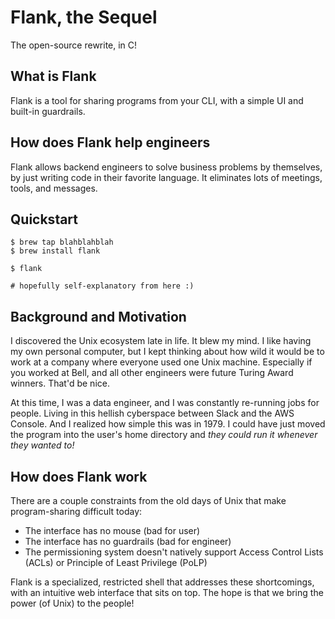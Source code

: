 # Flank, the Sequel

The open-source rewrite, in C!

## What is Flank

Flank is a tool for sharing programs from your CLI, with a simple UI and built-in guardrails.

## How does Flank help engineers

Flank allows backend engineers to solve business problems by themselves, by just writing code in their favorite language. It eliminates lots of meetings, tools, and messages.

## Quickstart

```
$ brew tap blahblahblah
$ brew install flank

$ flank 

# hopefully self-explanatory from here :)
```

## Background and Motivation

I discovered the Unix ecosystem late in life. It blew my mind. I like having my own personal computer, but I kept thinking about how wild it would be to work at a company where everyone used one Unix machine. Especially if you worked at Bell, and all other engineers were future Turing Award winners. That'd be nice.

At this time, I was a data engineer, and I was constantly re-running jobs for people. Living in this hellish cyberspace between Slack and the AWS Console. And I realized how simple this was in 1979. I could have just moved the program into the user's home directory and _they could run it whenever they wanted to!_

## How does Flank work

There are a couple constraints from the old days of Unix that make program-sharing difficult today:

- The interface has no mouse (bad for user)
- The interface has no guardrails (bad for engineer)
- The permissioning system doesn't natively support Access Control Lists (ACLs) or Principle of Least Privilege (PoLP)

Flank is a specialized, restricted shell that addresses these shortcomings, with an intuitive web interface that sits on top. The hope is that we bring the power (of Unix) to the people!
